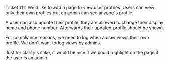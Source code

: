 Ticket 1111
We'd like to add a page to view user profiles. Users can view only their own profiles but an admin can see anyone's profile.

A user can also update their profile, they are allowed to change their display name and phone number. Afterwards their updated profile should be shown.

For compliance reasons, we need to log when a user views their own profile. We don't want to log views by admins.

Just for clarity's sake, it would be nice if we could highlight on the page if the user is an admin.